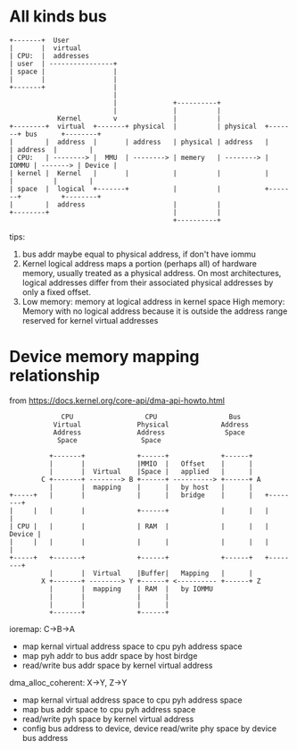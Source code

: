 # All kinds bus

```
+-------+  User
|       |  virtual
| CPU:  |  addresses
| user  | ----------------+
| space |                 |
|       |                 |
+-------+                 |
                          |
                          |              +----------+
                          |              |          |
            Kernel        v              |          |
+--------+  virtual  +-------+ physical  |          | physical  +-------+ bus      +--------+
|        |  address  |       | address   | physical | address   |       | address  |        |
| CPU:   | --------> |  MMU  | --------> | memery   | --------> | IOMMU | -------> | Device |
| kernel |  Kernel   |       |           |          |           |       |          |        |
| space  |  logical  +-------+           |          |           +-------+          +--------+
|        |  address                      |          |
+--------+                               |          |
                                         +----------+
```

tips:
1. bus addr maybe equal to physical address, if don't have iommu
2. Kernel logical address maps a portion (perhaps all) of hardware memory,
   usually treated as a physical address. On most architectures,
   logical addresses differ from their associated physical addresses
   by only a fixed offset.
3. Low memory: memory at logical address in kernel space
   High memory: Memory with no logical address because it is outside
                the address range reserved for kernel virtual addresses




# Device memory mapping relationship

from https://docs.kernel.org/core-api/dma-api-howto.html


```
             CPU                  CPU                  Bus
           Virtual              Physical             Address
           Address              Address               Space
            Space                Space

          +-------+             +------+             +------+
          |       |             |MMIO  |   Offset    |      |
          |       |  Virtual    |Space |   applied   |      |
        C +-------+ --------> B +------+ ----------> +------+ A
          |       |  mapping    |      |   by host   |      |
+-----+   |       |             |      |   bridge    |      |   +--------+
|     |   |       |             +------+             |      |   |        |
| CPU |   |       |             | RAM  |             |      |   | Device |
|     |   |       |             |      |             |      |   |        |
+-----+   +-------+             +------+             +------+   +--------+
          |       |  Virtual    |Buffer|   Mapping   |      |
        X +-------+ --------> Y +------+ <---------- +------+ Z
          |       |  mapping    | RAM  |   by IOMMU
          |       |             |      |
          |       |             |      |
          +-------+             +------+
```

ioremap: C->B->A
- map kernal virtual address space to cpu pyh address space
- map pyh addr to bus addr space by host birdge
- read/write bus addr space by kernel virtual address

dma_alloc_coherent: X->Y, Z->Y
- map kernal virtual address space to cpu pyh address space
- map bus addr space to cpu pyh address space
- read/write pyh space by kernel virtual address
- config bus address to device, device read/write phy space by device bus address
